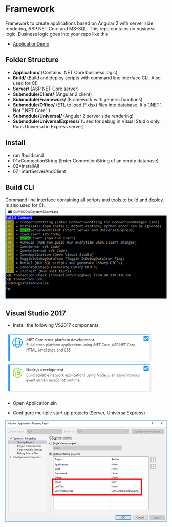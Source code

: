 # Framework
Framework to create applications based on Angular 2 with server side rendering, ASP.NET Core and MS-SQL. This repo contains no business logic. Business logic goes into your repo like this:
* [ApplicationDemo](https://github.com/WorkplaceX/ApplicationDemo)

## Folder Structure
* **Application/** (Contains .NET Core business logic)
* **Build/** (Build and deploy scripts with command line interface CLI. Also used for CI)
* **Server/** (ASP.NET Core server)
* **Submodule/Client/** (Angular 2 client)
* **Submodule/Framework/** (Framework with generic functions)
* **Submodule/Office/** (ETL to load (*.xlsx) files into database. It's ".NET". Not ".NET Core"!)
* **Submodule/Universal/** (Angular 2 server side rendering)
* **Submodule/UniversalExpress/** (Used for debug in Visual Studio only. Runs Universal in Express server)

## Install
* run /build.cmd
* 01=ConnectionString (Enter ConnectionString of an empty database)
* 02=InstallAll
* 07=StartServerAndClient

## Build CLI
Command line interface containing all scripts and tools to build and deploy. Is also used for CI.
![alt tag](Framework/Build/Doc/CommandLineInterface.png)

## Visual Studio 2017
* Install the following VS2017 components:

![alt tag](Framework/Build/Doc/VisualStudioPrerequisite.png)

* Open Application.sln

* Configure multiple start up projects (Server, UniversalExpress)

![alt tag](Framework/Build/Doc/VisualStudioStartup.png)

